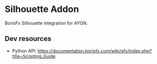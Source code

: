 # Silhouette Addon
BorisFx Silhouette integration for AYON.

## Dev resources
* Python API: https://documentation.borisfx.com/wiki/sfx/index.php?title=Scripting_Guide
